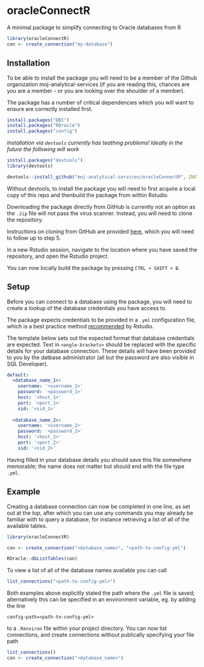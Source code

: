 # oracleConnectR

A minimal package to simplify connecting to Oracle databases from R
```r
library(oracleConnectR)
con <- create_connection("my-database")
```

## Installation

To be able to install the package you will need to be a member of the Github organization moj-analytical-services (if you are reading this, chances are you are a member - or you are looking over the shoulder of a member). 

The package has a number of critical dependencies which you will want to ensure are correctly installed first.
```r
install.packages("DBI")
install.packages("ROracle")
install.packages("config")
```

*Installation via `devtools` currently has teathing problems! Ideally in the future the following will work*

``` r
install.packages("devtools")
library(devtools)

devtools::install_github("moj-analytical-services/oracleConnectR", INSTALL_opts=c("--no-multiarch"))
```

Without devtools, to install the package you will need to first acquire a local copy of this repo and thenbuild the package from within Rstudio.

Downloading the package directly from GitHub is currently not an option as the `.zip` file will not pass the virus scanner. Instead, you will need to clone the repository.

Instructions on cloning from GitHub are provided [here](https://github.com/moj-analytical-services/git2r-demo), which you will need to follow up to step 5.

In a new Rstudio session, navigate to the location where you have saved the repository, and open the Rstudio project.

You can now locally build the package by pressing `CTRL + SHIFT + B`.

## Setup

Before you can connect to a database using the package, you will need to create a lookup of the database credentials you have access to.

The package expects credentials to be provided in a `.yml` configuration file, which is a best practice method [recommended](https://db.rstudio.com/best-practices/managing-credentials/) by Rstudio.

The template below sets out the expected format that database credentials are expected. Text in `<angle-brackets>` should be replaced with the specific details for your database connection. These details will have been provided to you by the datbase administrator (all but the password are also visible in SQL Developer).

```yml
default:
  <database_name_1>:
    username: '<username_1>'
    password: '<password_1>'
    host: '<host_1>'
    port: '<port_1>'
    sid: '<sid_1>'
    
  <database_name_2>:
    username: '<username_2>'
    password: '<password_2>'
    host: '<host_2>'
    port: '<port_2>'
    sid: '<sid_2>'
```

Having filled in your database details you should save this file somewhere memorable; the name does not matter but should end with the file type `.yml`.

## Example

Creating a database connection can now be completed in one line, as set out at the top, after which you can use any commands you may already be familiar with to query a database, for instance retrieving a list of all of the available tables.

```r
library(oracleConnectR)

con <- create_connection("<database_name>", "<path-to-config-yml")

ROracle::dbListTables(con)
```

To view a list of all of the database names available you can call

```r
list_connections("<path-to-config-yml>")
```

Both examples above explicitly stated the path where the `.yml` file is saved; alternatively this can be specified in an environment variable, eg. by adding the line

```
config-path=<path-to-config-yml>
```
to a `.Renviron` file within your project directory. You can now list connections, and create connections without publically specifying your file path

```r
list_connections()
con <- create_connection("<database_name>")
```
